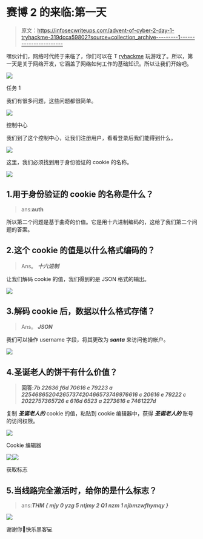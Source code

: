 # 赛博 2 的来临:第一天

> 原文：<https://infosecwriteups.com/advent-of-cyber-2-day-1-tryhackme-319dcca59802?source=collection_archive---------1----------------------->

嘿伙计们，网络时代终于来临了，你们可以在 T [ryhackme](https://tryhackme.com/room/adventofcyber2) 玩游戏了。所以，第一天是关于网络开发，它涵盖了网络如何工作的基础知识。所以让我们开始吧。

![](img/50b05cc5cdc6fd411bc9ac07778ad735.png)

任务 1

我们有很多问题，这些问题都很简单。

![](img/46f47bce02e6c82f1340a8d55fa2fe01.png)

控制中心

我们到了这个控制中心，让我们注册用户，看看登录后我们能得到什么。

![](img/c83854c548fc49bd3b9e4080f97272a6.png)

这里，我们必须找到用于身份验证的 cookie 的名称。

![](img/6dad2990bb9f8736132c28122cd8a9dc.png)

## 1.用于身份验证的 cookie 的名称是什么？

> ans:**auth**

所以第二个问题是基于曲奇的价值。它是用十六进制编码的，这给了我们第二个问题的答案。

## 2.这个 cookie 的值是以什么格式编码的？

> Ans。 ***十六进制***

让我们解码 cookie 的值，我们得到的是 JSON 格式的输出。

![](img/3f7369f1cb2ece0f026fd10f682a2bfd.png)

## 3.解码 cookie 后，数据以什么格式存储？

> Ans。 ***JSON***

我们可以操作 username 字段，将其更改为 ***santa*** 来访问他的帐户。

![](img/3ed9e0c87d770c1052ff362338517bc5.png)

## 4.圣诞老人的饼干有什么价值？

> **回答:*7b 22636 f6d 70616 e 79223 a 22546865204265737420466573746976616 c 20616 e 79222 c 2022757365726 e 616d 6523 a 2273616 e 7461227d***

复制 ***圣诞老人的*** cookie 的值，粘贴到 cookie 编辑器中，获得 ***圣诞老人的*** 账号的访问权限。

![](img/0cbab68f41c5a957fd171885e525de25.png)

Cookie 编辑器

![](img/e1794acd3fbb7c8aa045f68b7f823087.png)![](img/50e5500748d3de6be9b65ab97d7200dc.png)

获取标志

## 5.当线路完全激活时，给你的是什么标志？

> ans:***THM { mjy 0 yzg 5 ntjmy 2 Q1 nzm 1 njbmzwfhymqy }***

![](img/92535cd6a98f4b6c1e5733ce410ffa84.png)

谢谢你🚀快乐黑客💻